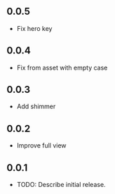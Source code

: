 ## 0.0.5
* Fix hero key
## 0.0.4
* Fix from asset with empty case
## 0.0.3
* Add shimmer
## 0.0.2
* Improve full view
## 0.0.1
* TODO: Describe initial release.
